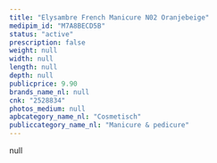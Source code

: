 ```yaml
---
title: "Elysambre French Manicure N02 Oranjebeige"
medipim_id: "M7A8BECD5B"
status: "active"
prescription: false
weight: null
width: null
length: null
depth: null
publicprice: 9.90
brands_name_nl: null
cnk: "2528834"
photos_medium: null
apbcategory_name_nl: "Cosmetisch"
publiccategory_name_nl: "Manicure & pedicure"
---
```

null
